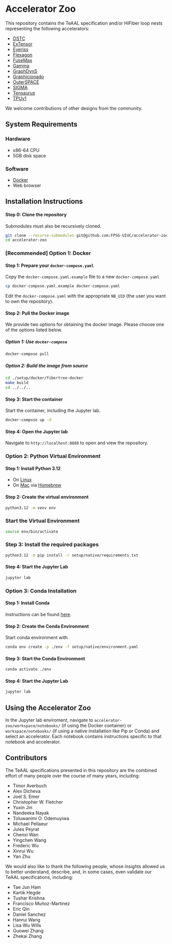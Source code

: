 # Accelerator Zoo

This repository contains the TeAAL specification and/or HiFiber loop nests
representing the following accelerators:

- [DSTC](https://dl.acm.org/doi/10.1109/ISCA52012.2021.00088)
- [ExTensor](https://dl.acm.org/doi/10.1145/3352460.3358275)
- [Eyeriss](https://ieeexplore.ieee.org/stamp/stamp.jsp?tp=&arnumber=7738524)
- [Flexagon](https://dl.acm.org/doi/10.1145/3582016.3582069)
- [FuseMax](https://arxiv.org/abs/2406.10491)
- [Gamma](https://dl.acm.org/doi/pdf/10.1145/3445814.3446702)
- [GraphDynS](https://dl.acm.org/doi/10.1145/3352460.3358318)
- [Graphicionado](https://dl.acm.org/doi/10.5555/3195638.3195707)
- [OuterSPACE](https://ieeexplore.ieee.org/document/8327050)
- [SIGMA](https://ieeexplore.ieee.org/document/9065523)
- [Tensaurus](https://ieeexplore.ieee.org/document/9065579)
- [TPUv1](https://arxiv.org/abs/1704.04760)

We welcome contributions of other designs from the community.


## System Requirements

### Hardware

- x86-64 CPU
- 5GB disk space

### Software

- [Docker](https://www.docker.com/products/docker-desktop/)
- Web browser

## Installation Instructions

#### Step 0: Clone the repository

Submodules must also be recursively cloned.

```bash
git clone --recurse-submodules git@github.com:FPSG-UIUC/accelerator-zoo.git
cd accelerator-zoo
```

### [Recommended] Option 1: Docker

#### Step 1: Prepare your `docker-compose.yaml`

Copy the `docker-compose.yaml.example` file to a new `docker-compose.yaml`

```bash
cp docker-compose.yaml.example docker-compose.yaml
```

Edit the `docker-compose.yaml` with the appropriate `NB_UID` (the user you want
to own the repository).

#### Step 2: Pull the Docker image

We provide two options for obtaining the docker image. Please choose one of the
options listed below.

##### Option 1: Use `docker-compose`

```bash
docker-compose pull
```

##### Option 2: Build the image from source

```bash
cd ./setup/docker/fibertree-docker
make build
cd ../../..
```

#### Step 3: Start the container

Start the container, including the Jupyter lab.

```bash
docker-compose up -d
```

#### Step 4: Open the Jupyter lab

Navigate to `http://localhost:8888` to open and view the repository.

### Option 2: Python Virtual Environment

#### Step 1: Install Python 3.12

- On [Linux](https://docs.python.org/3.12/using/unix.html#getting-and-installing-the-latest-version-of-python)
- On [Mac](https://formulae.brew.sh/formula/python@3.12) via [Homebrew](https://brew.sh/)

#### Step 2: Create the virtual environment

```bash
python3.12 -m venv env
```

### Start the Virtual Environment

```bash
source env/bin/activate
```

### Step 3: Install the required packages

```bash
python3.12 -m pip install -r setup/native/requirements.txt
```

#### Step 4: Start the Jupyter Lab

```bash
jupyter lab
```

### Option 3: Conda Installation

#### Step 1: Install Conda

Instructions can be found [here](https://docs.conda.io/projects/conda/en/latest/user-guide/install/index.html).

#### Step 2: Create the Conda Environment

Start conda environment with
```bash
conda env create -p ./env -f setup/native/environment.yaml
```

#### Step 3: Start the Conda Environment


```bash
conda activate ./env
```

#### Step 4: Start the Jupyter Lab

```bash
jupyter lab
```

## Using the Accelerator Zoo

In the Jupyter lab enviroment, navigate to
`accelerator-zoo/workspace/notebooks/` (if using the Docker container) or
`workspace/notebooks/` (if using a native installation like Pip or Conda) and
select an accelerator.  Each notebook contains instructions specific to that
notebook and accelerator.

## Contributors

The TeAAL specifications presented in this repository are the combined effort
of many people over the course of many years, including:

- Timor Averbuch
- Alex Dicheva
- Joel S. Emer
- Christopher W. Fletcher
- Yuxin Jin
- Nandeeka Nayak
- Toluwanimi O. Odemuyiwa
- Michael Pellaeur
- Jules Peyrat
- Chenxi Wan
- Yingchen Wang
- Frederic Wu
- Xinrui Wu
- Yan Zhu

We would also like to thank the following people, whose insights allowed us to
better understand, describe, and, in some cases, even validate our TeAAL
specifications, including:

- Tae Jun Ham
- Kartik Hegde
- Tushar Krishna
- Francisco Muñoz-Martinez
- Eric Qin
- Daniel Sanchez
- Hanrui Wang
- Lisa Wu Wills
- Guowei Zhang
- Zhekai Zhang
